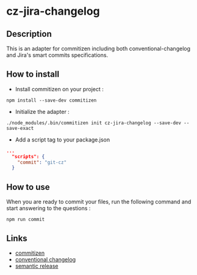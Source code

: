 # cz-jira-changelog

## Description

This is an adapter for commitizen including both conventional-changelog and Jira's smart commits specifications.

## How to install

- Install commitizen on your project :
```
npm install --save-dev commitizen
```
- Initialize the adapter :
```
./node_modules/.bin/commitizen init cz-jira-changelog --save-dev --save-exact
```
- Add a script tag to your package.json
```json
...
  "scripts": {
    "commit": "git-cz"
  }
```

## How to use

When you are ready to commit your files, run the following command and start answering to the questions :
```
npm run commit
```

## Links

- [commitizen](http://commitizen.github.io/cz-cli/)
- [conventional changelog](https://github.com/conventional-changelog/conventional-changelog)
- [semantic release](https://github.com/semantic-release/semantic-release)